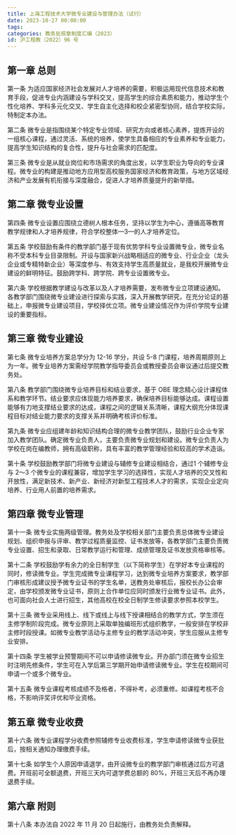 ```yaml
---
title: 上海工程技术大学微专业建设与管理办法（试行）
date: 2023-10-27 00:00:00
tags: 
categories: 教务处规章制度汇编（2023）
id: 沪工程教〔2022〕96 号
---
```


## 第一章 总则

第一条 为适应国家经济社会发展对人才培养的需要，积极运用现代信息技术和教育手段，促进专业内涵建设与学科交叉，提高学生的综合素质和能力，推动学生个性化培养、学科多元化交叉、学生自主化选择和校企紧密型协同，结合学校实际，特制定本办法。

第二条 微专业是指围绕某个特定专业领域、研究方向或者核心素养，提炼开设的一组核心课程，通过灵活、系统的培养，使学生具备相应的专业素养和专业能力，提高学生知识结构的复合性，提升与社会需求的匹配度。

第三条 微专业是从就业岗位和市场需求的角度出发，以学生职业为导向的专业课程。微专业的构建是推动地方应用型高校服务国家经济和教育政策，与地方区域经济和产业发展有机衔接与深度融合，促进人才培养质量提升的新举措。

## 第二章 微专业设置

第四条 微专业设置应围绕立德树人根本任务，坚持以学生为中心，遵循高等教育教学规律和人才培养规律，符合学校整体—3—的人才培养定位。

第五条 学校鼓励有条件的教学部门基于现有优势学科专业设置微专业，微专业名称不受本科专业目录限制。开设与国家新兴战略相适应的微专业、行业企业（龙头企业或专精特新企业）等深度参与、有效支持学生高质量就业，是我校开展微专业建设的鲜明特征。鼓励跨学科、跨学院、跨专业设置微专业。

第六条 学校根据教学建设与改革以及人才培养需要，发布微专业立项建设通知。各教学部门围绕微专业建设进行探索与实践，深入开展教学研究，在充分论证的基础上，申报微专业建设项目，学校择优立项。微专业建设情况作为评价学院专业建设的重要指标。

## 第三章 微专业建设

第七条 微专业培养方案总学分为 12-16 学分，共设 5-8 门课程，培养周期原则上为一年。微专业培养方案需经学院教学指导委员会或教授委员会审议通过后提交教务处。

第八条 教学部门围绕微专业培养目标和结业要求，基于 OBE 理念精心设计课程体系和教学环节。结业要求应体现能力培养要求，确保培养目标能够达成。课程设置能够有力地支撑结业要求的达成，课程之间的逻辑关系清晰，课程大纲充分体现课程目标对结业能力要求的支撑关系并明确考核评价标准。

第九条 微专业应组建年龄和知识结构合理的微专业教学团队，鼓励行业企业专家加入教学团队。确定微专业负责人，主要负责微专业规划和建设。微专业负责人为学校在岗在编教师，拥有高级职称，具有丰富的教学管理经验和较高的学术造诣。

第十条 学校鼓励教学部门将微专业建设与辅修专业建设相结合，通过1 个辅修专业与 2～3 个微专业的课程兼容，增加学生学习的选择性，实现人才培养的交叉性和开放性，满足新技术、新产业、新经济对新型工程技术人才的需求，实现企业定向培养、行业用人前置的培养需求。

## 第四章 微专业管理

第十一条 微专业实施两级管理。教务处及学校相关部门主要负责总体微专业建设规划、组织申报与评审、教学过程质量监控、证书发放等，各教学部门主要负责微专业设置、招生和录取、日常教学运行和管理、成绩管理及证书发放资格审核等。

第十二条 学校鼓励学有余力的全日制学生（以下简称学生）在学好本专业课程的同时，修读微专业。学生完成微专业课程学习，达到微专业培养方案要求，教学部门审核形成建议授予微专业证书的学生名单，送教务处审核后，报校长办公会审定，由学校颁发微专业证书，原则上合作单位应同时颁发行业微专业证书。此外，也可面向社会人士进行招生，其他高校在校全日制学生修读要求参照本校学生。

第十三条 微专业采用线上、线下或线上与线下授课相结合的教学方式，学生须在主修学制阶段完成。微专业原则上采取单独编班形式组织教学，一般安排在学校非主修时段授课。如微专业教学活动与主修专业的教学活动冲突，学生应服从主修专业安排。

第十四条 学生被学业预警期间不可以申请修读微专业。开办部门须在微专业招生时注明先修条件，学生可在入学后第三学期开始申请修读微专业。学生在校期间可申请一个或多个微专业。

第十五条 微专业课程考核成绩不及格者，不得补考，必须重修。如课程考核不合格，不影响评奖评优和毕业资格。

## 第五章 微专业收费

第十六条 微专业课程学分收费参照辅修专业收费标准，学生申请修读微专业获批后，按相关通知办理缴费手续。

第十七条 如学生个人原因申请退学，由开设微专业的教学部门审核通过后方可退费。开班前可全额退费，开班三天内可退学费总额的 80%，开班三天后不再办理退费手续。

## 第六章 附则

第十八条 本办法自 2022 年 11 月 20 日起施行，由教务处负责解释。
